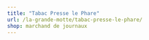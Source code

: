```yaml
---
title: "Tabac Presse le Phare"
url: /la-grande-motte/tabac-presse-le-phare/
shop: marchand de journaux
---
```


